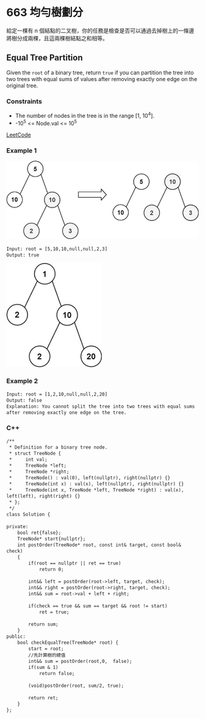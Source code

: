 # 663 均勻樹劃分

給定一棵有 n 個結點的二叉樹，你的任務是檢查是否可以通過去掉樹上的一條邊將樹分成兩棵，且這兩棵樹結點之和相等。

## Equal Tree Partition

Given the `root` of a binary tree, return `true` if you can partition the tree into two trees with equal sums of values after removing exactly one edge on the original tree.

### Constraints

* The number of nodes in the tree is in the range [1, 10<sup>4</sup>].
* -10<sup>5</sup> <= Node.val <= 10<sup>5</sup>

[LeetCode](https://leetcode-cn.com/problems/equal-tree-partition/)


### Example 1
<img src = "img/663_1.jpg" width = "700"/>

```
Input: root = [5,10,10,null,null,2,3]
Output: true
```
<img src = "img/663_2.jpg" width = "250"/>

### Example 2
```
Input: root = [1,2,10,null,null,2,20]
Output: false
Explanation: You cannot split the tree into two trees with equal sums after removing exactly one edge on the tree.
```

### C++ 

```
/**
 * Definition for a binary tree node.
 * struct TreeNode {
 *     int val;
 *     TreeNode *left;
 *     TreeNode *right;
 *     TreeNode() : val(0), left(nullptr), right(nullptr) {}
 *     TreeNode(int x) : val(x), left(nullptr), right(nullptr) {}
 *     TreeNode(int x, TreeNode *left, TreeNode *right) : val(x), left(left), right(right) {}
 * };
 */
class Solution {

private:
    bool ret{false};
    TreeNode* start{nullptr};
    int postOrder(TreeNode* root, const int& target, const bool& check)
    {
        if(root == nullptr || ret == true)
            return 0;
        
        int&& left = postOrder(root->left, target, check);
        int&& right = postOrder(root->right, target, check);
        int&& sum = root->val + left + right;
        
        if(check == true && sum == target && root != start)
            ret = true;

        return sum;
    }
public:
    bool checkEqualTree(TreeNode* root) {
        start = root;
        //先計算樹的總值
        int&& sum = postOrder(root,0,  false);
        if(sum & 1)
            return false;
        
        (void)postOrder(root, sum/2, true);

        return ret;
    }
};
```
